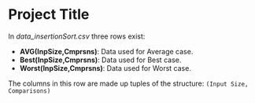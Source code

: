 # Project Title

In *data_insertionSort.csv* three rows exist:

* **AVG(InpSize,Cmprsns)**: Data used for Average case.
* **Best(InpSize,Cmprsns)**: Data used for Best case.
* **Worst(InpSize,Cmprsns)**: Data used for Worst case.

The columns in this row are made up tuples of the structure: ``` (Input Size, Comparisons) ```
